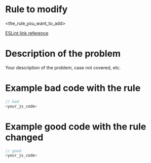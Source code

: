 # Rule to modify
<the_rule_you_want_to_add>

[ESLint link reference](https://eslint.org/docs/rules/<your_rule>)

# Description of the problem
Your description of the problem, case not covered, etc.

# Example bad code with the rule
```javascript
// bad
<your_js_code>
```

# Example good code with the rule changed
```javascript
// good
<your_js_code>
```